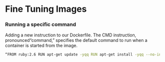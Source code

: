 # Fine Tuning Images

### Running a specific command 
Adding a new instruction to our Dockerfile. The CMD instruction, pronounced“command,” specifies the default command to run when a container is started from the image.


```bash
“​FROM​​ ruby:2.6 RUN ​apt-get update -yqq​ ​RUN ​apt-get install -yqq --no-install-recommends nodejs​ ​ ​COPY​​ . /usr/src/app/​​ ​ ​WORKDIR​​ /usr/src/app​​ ​RUN ​bundle install​ »​CMD​​ ["bin/rails", "s", "-b", "0.0.0.0"]​”
```
